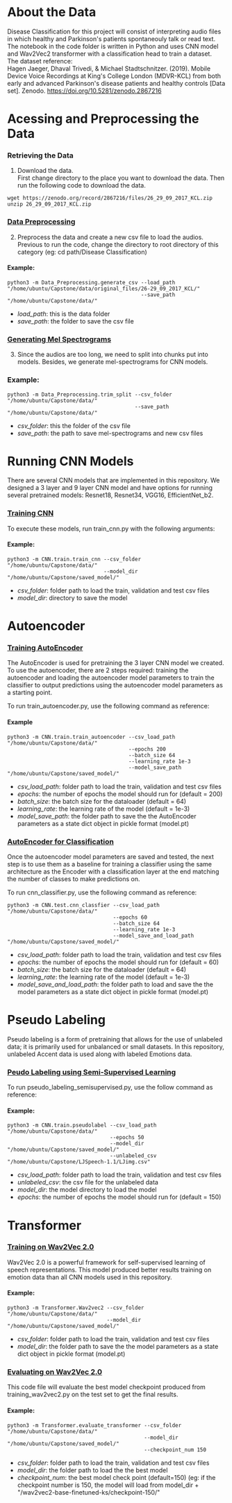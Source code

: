 # About the Data

Disease Classification for this project will consist of interpreting audio files in which healthy and Parkinson's patients spontaneouly talk or read text. The notebook in the code folder is written in Python and uses CNN model and Wav2Vec2 transformer with a classification head to train a dataset.   
The dataset reference:  
Hagen Jaeger, Dhaval Trivedi, & Michael Stadtschnitzer. (2019). Mobile Device Voice Recordings at King's College London (MDVR-KCL) from both early and advanced Parkinson's disease patients and healthy controls [Data set]. Zenodo. https://doi.org/10.5281/zenodo.2867216


# Acessing and Preprocessing the Data

### Retrieving the Data

1. Download the data.  
First change directory to the place you want to download the data. Then run the following code to download the data.

```
wget https://zenodo.org/record/2867216/files/26_29_09_2017_KCL.zip
unzip 26_29_09_2017_KCL.zip
```

### <a href="https://github.com/sz389/Capstone-Group5/blob/main/Code/Disease%20Classification/Data_Preprocessing/generate_csv.py" target="_blank">Data Preprocessing</a>
2. Preprocess the data and create a new csv file to load the audios.  
Previous to run the code, change the directory to root directory of this category (eg: cd path/Disease Classification)  

#### Example: 

```
python3 -m Data_Preprocessing.generate_csv --load_path "/home/ubuntu/Capstone/data/original_files/26-29_09_2017_KCL/" 
                                           --save_path "/home/ubuntu/Capstone/data/"                             
```
 - _load_path_: this is the data folder
 - _save_path_: the folder to save the csv file
 

### <a href="https://github.com/sz389/Capstone-Group5/blob/main/Code/Disease%20Classification/Data_Preprocessing/trim_split.py" target="_blank">Generating Mel Spectrograms</a>
3. Since the audios are too long, we need to split into chunks put into models. Besides, we generate mel-spectrograms for CNN models.  
### Example:
```
python3 -m Data_Preprocessing.trim_split --csv_folder "/home/ubuntu/Capstone/data/"
                                         --save_path "/home/ubuntu/Capstone/data/"
```
 - _csv_folder_: this the folder of the csv file
 - _save_path_: the path to save mel-spectrograms and new csv files
 


# Running CNN Models

There are several CNN models that are implemented in this repository. We designed a 3 layer and 9 layer CNN model and have options for running several pretrained models: Resnet18, Resnet34, VGG16, EfficientNet_b2. 

### <a href="https://github.com/sz389/Capstone-Group5/blob/main/Code/Disease%20Classification/CNN/train/train_cnn.py" target="_blank">Training CNN</a>

To execute these models, run train_cnn.py with the following arguments: 

#### Example: 

```
python3 -m CNN.train.train_cnn --csv_folder "/home/ubuntu/Capstone/data/" 
                               --model_dir "/home/ubuntu/Capstone/saved_model/"
```
- _csv_folder_: folder path to load the train, validation and test csv files
- _model_dir_: directory to save the model




# Autoencoder

### <a href="https://github.com/sz389/Capstone-Group5/blob/main/Code/Disease%20Classification/CNN/train/train_autoencoder.py" target="_blank">Training AutoEncoder</a>

The AutoEncoder is used for pretraining the 3 layer CNN model we created. To use the autoencoder, there are 2 steps required: training the autoencoder and loading the autoencoder model parameters to train the classifier to output predictions using the autoencoder model parameters as a starting point.

To run train_autoencoder.py, use the following command as reference:

#### Example

```
python3 -m CNN.train.train_autoencoder --csv_load_path "/home/ubuntu/Capstone/data/"          
                                       --epochs 200
                                       --batch_size 64
                                       --learning_rate 1e-3
                                       --model_save_path "/home/ubuntu/Capstone/saved_model/"
```
- _csv_load_path_: folder path to load the train, validation and test csv files
- _epochs_: the number of epochs the model should run for (default = 200)
- _batch_size_: the batch size for the dataloader (default = 64)
- _learning_rate_: the learning rate of the model (default = 1e-3)
- _model_save_path_: the folder path to save the the AutoEncoder parameters as a state dict object in pickle format (model.pt)


### <a href="https://github.com/sz389/Capstone-Group5/blob/main/Code/Disease%20Classification/CNN/test/cnn_classfier.py" target="_blank">AutoEncoder for Classification</a>

Once the autoencoder model parameters are saved and tested, the next step is to use them as a baseline for training a classifier using the same architecture as the Encoder with a classification layer at the end matching the number of classes to make predictions on. 

To run cnn_classifier.py, use the following command as reference:

```
python3 -m CNN.test.cnn_classfier --csv_load_path "/home/ubuntu/Capstone/data/"             
                                  --epochs 60
                                  --batch_size 64
                                  --learning_rate 1e-3
                                  --model_save_and_load_path "/home/ubuntu/Capstone/saved_model/"
```
- _csv_load_path_: folder path to load the train, validation and test csv files
- _epochs_: the number of epochs the model should run for (default = 60)
- _batch_size_: the batch size for the dataloader (default = 64)
- _learning_rate_: the learning rate of the model (default = 1e-3)
- _model_save_and_load_path_: the folder path to load and save the the model parameters as a state dict object in pickle format (model.pt)

# Pseudo Labeling

Pseudo labeling is a form of pretraining that allows for the use of unlabeled data; it is primarily used for unbalanced or small datasets. In this repository, unlabeled Accent data is used along with labeled Emotions data. 

### <a href="https://github.com/sz389/Capstone-Group5/blob/main/Code/Disease%20Classification/CNN/train/pseudolabel.py" target="_blank">Peudo Labeling using Semi-Supervised Learning</a>

To run pseudo_labeling_semisupervised.py, use the follow command as reference:

#### Example: 

```
python3 -m CNN.train.pseudolabel --csv_load_path "/home/ubuntu/Capstone/data/" 
                                 --epochs 50 
                                 --model_dir "/home/ubuntu/Capstone/saved_model/" 
                                 --unlabeled_csv "/home/ubuntu/Capstone/LJSpeech-1.1/LJimg.csv"
```
- _csv_load_path_: folder path to load the train, validation and test csv files
- _unlabeled_csv_: the csv file for the unlabeled data
- _model_dir_: the model directory to load the model
- _epochs_: the number of epochs the model should run for (default = 150)


# Transformer

### <a href="https://github.com/sz389/Capstone-Group5/blob/main/Code/Disease%20Classification/Transformer/Wav2vec2.py" target="_blank">Training on Wav2Vec 2.0</a>

Wav2Vec 2.0 is a powerful framework for self-supervised learning of speech representations. This model produced better results training on emotion data than all CNN models used in this repository.

#### Example: 

```
python3 -m Transformer.Wav2vec2 --csv_folder "/home/ubuntu/Capstone/data/" 
                                --model_dir "/home/ubuntu/Capstone/saved_model/"
```                                        
- _csv_folder_: folder path to load the train, validation and test csv files
- _model_dir_: the folder path to save the the model parameters as a state dict object in pickle format (model.pt)

### <a href="https://github.com/sz389/Capstone-Group5/blob/main/Code/Disease%20Classification/Transformer/evaluate_transformer.py" target="_blank">Evaluating on Wav2Vec 2.0</a>

This code file will evaluate the best model checkpoint produced from training_wav2vec2.py on the test set to get the final results.

#### Example: 

```
python3 -m Transformer.evaluate_transformer --csv_folder "/home/ubuntu/Capstone/data/" 
                                            --model_dir "/home/ubuntu/Capstone/saved_model/"
                                            --checkpoint_num 150
``` 

- _csv_folder_: folder path to load the train, validation and test csv files
- _model_dir_: the folder path to load the the best model 
- _checkpoint_num_: the best model check point (default=150) (eg: if the checkpoint number is 150, the model will load from model_dir + "/wav2vec2-base-finetuned-ks/checkpoint-150/"
